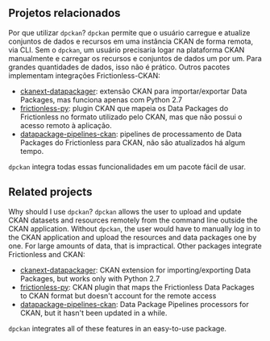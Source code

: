 ## Projetos relacionados
Por que utilizar `dpckan`?
`dpckan` permite que o usuário carregue e atualize conjuntos de dados e recursos em uma instância CKAN de forma remota, via CLI. Sem o `dpckan`, um usuário precisaria logar na plataforma CKAN manualmente e carregar os recursos e conjuntos de dados um por um. Para grandes quantidades de dados, isso não é prático.
Outros pacotes implementam integrações Frictionless-CKAN:
- [ckanext-datapackager](https://github.com/frictionlessdata/ckanext-datapackager): extensão CKAN para importar/exportar Data Packages, mas funciona apenas com Python 2.7
- [frictionless-py](https://framework.frictionlessdata.io/docs/tutorials/formats/ckan-tutorial/): plugin CKAN que mapeia os Data Packages do Frictionless no formato utilizado pelo CKAN, mas que não possui o acesso remoto à aplicação.
- [datapackage-pipelines-ckan](https://github.com/frictionlessdata/datapackage-pipelines-ckan): pipelines de processamento de Data Packages do Frictionless para CKAN, não são atualizados há algum tempo.

`dpckan` integra todas essas funcionalidades em um pacote fácil de usar.


## Related projects 
Why should I use `dpckan`?
`dpckan` allows the user to upload and update CKAN datasets and resources remotely from the command line outside the CKAN application. Without `dpckan`, the user would have to manually log in to the CKAN application and upload the resources and data packages one by one. For large amounts of data, that is impractical. 
Other packages integrate Frictionless and CKAN:
- [ckanext-datapackager](https://github.com/frictionlessdata/ckanext-datapackager): CKAN extension for importing/exporting Data Packages, but works only with Python 2.7
- [frictionless-py](https://framework.frictionlessdata.io/docs/tutorials/formats/ckan-tutorial/): CKAN plugin that maps the Frictionless Data Packages to CKAN format but doesn't account for the remote access
- [datapackage-pipelines-ckan](https://github.com/frictionlessdata/datapackage-pipelines-ckan): Data Package Pipelines processors for CKAN, but it hasn't been updated in a while.

`dpckan` integrates all of these features in an easy-to-use package.



